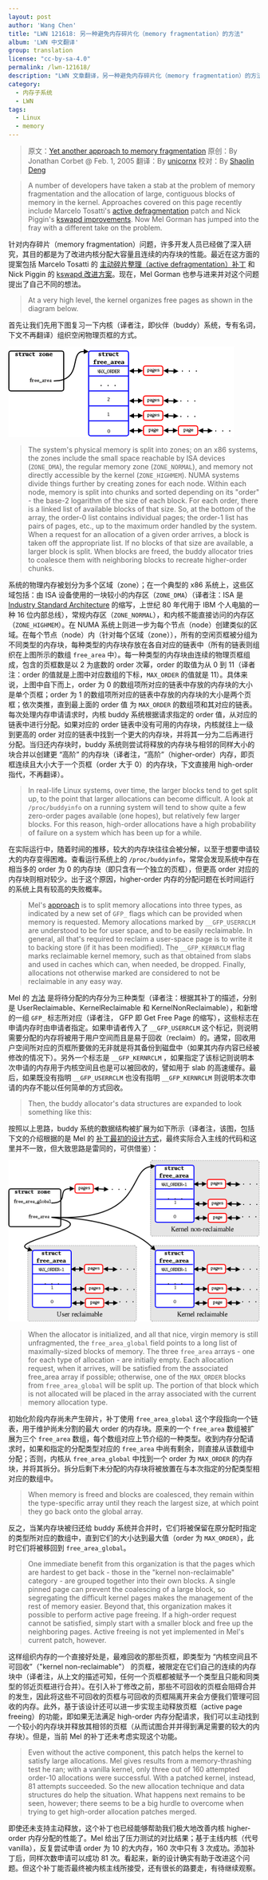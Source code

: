 ```yaml
---
layout: post
author: 'Wang Chen'
title: "LWN 121618: 另一种避免内存碎片化（memory fragmentation）的方法"
album: 'LWN 中文翻译'
group: translation
license: "cc-by-sa-4.0"
permalink: /lwn-121618/
description: "LWN 文章翻译，另一种避免内存碎片化（memory fragmentation）的方法"
category:
  - 内存子系统
  - LWN
tags:
  - Linux
  - memory
---
```


> 原文：[Yet another approach to memory fragmentation](https://lwn.net/Articles/121618/)
> 原创：By Jonathan Corbet @ Feb. 1, 2005
> 翻译：By [unicornx](https://github.com/unicornx)
> 校对：By [Shaolin Deng](https://github.com/ShaolinDeng)

> A number of developers have taken a stab at the problem of memory fragmentation and the allocation of large, contiguous blocks of memory in the kernel. Approaches covered on this page recently include Marcelo Tosatti's [active defragmentation](https://lwn.net/Articles/105021/) patch and Nick Piggin's [kswapd improvements](https://lwn.net/Articles/101230/). Now Mel Gorman has jumped into the fray with a different take on the problem.

针对内存碎片（memory fragmentation）问题，许多开发人员已经做了深入研究，其目的都是为了改进内核分配大容量且连续的内存块的性能。最近在这方面的提案包括 Marcelo Tosatti 的 [主动碎片整理（active defragmentation）补丁][2] 和 Nick Piggin 的 [kswapd 改进方案][3]。现在，Mel Gorman 也参与进来并对这个问题提出了自己不同的想法。

> At a very high level, the kernel organizes free pages as shown in the diagram below.

首先让我们先用下图复习一下内核（译者注，即伙伴（buddy）系统，专有名词，下文不再翻译）组织空闲物理页框的方式。

![cheesy memory diagram](/wp-content/uploads/2021/04/lwn-121618/mmzone1.png)

> The system's physical memory is split into zones; on an x86 systems, the zones include the small space reachable by ISA devices (`ZONE_DMA`), the regular memory zone (`ZONE_NORMAL`), and memory not directly accessible by the kernel (`ZONE_HIGHMEM`). NUMA systems divide things further by creating zones for each node. Within each node, memory is split into chunks and sorted depending on its "order" - the base-2 logarithm of the size of each block. For each order, there is a linked list of available blocks of that size. So, at the bottom of the array, the order-0 list contains individual pages; the order-1 list has pairs of pages, etc., up to the maximum order handled by the system. When a request for an allocation of a given order arrives, a block is taken off the appropriate list. If no blocks of that size are available, a larger block is split. When blocks are freed, the buddy allocator tries to coalesce them with neighboring blocks to recreate higher-order chunks.

系统的物理内存被划分为多个区域（zone）；在一个典型的 x86 系统上，这些区域包括：由 ISA 设备使用的一块较小的内存区（`ZONE_DMA`）（译者注：ISA 是 [Industry Standard Architecture][4] 的缩写，上世纪 80 年代用于 IBM 个人电脑的一种 16 位内部总线），常规内存区（`ZONE_NORMAL`），和内核不能直接访问的内存区（`ZONE_HIGHMEM`）。在 NUMA 系统上则进一步为每个节点（node）创建类似的区域。在每个节点（node）内（针对每个区域（zone）），所有的空闲页框被分组为不同类型的内存块，每种类型的内存块存放在各自对应的链表中（所有的链表则组织在上图所示的数组 `free_area` 中）。每一种类型的内存块由连续的物理页框组成，包含的页框数是以 2 为底数的 order 次幂，order 的取值为从 0 到 11（译者注：order 的值就是上图中对应数组的下标，`MAX_ORDER` 的值就是 11）。具体来说，上图中自下而上，order 为 0 的数组项所对应的链表中存放的内存块的大小是单个页框；order 为 1 的数组项所对应的链表中存放的内存块的大小是两个页框；依次类推，直到最上面的 order 值 为 `MAX_ORDER` 的数组项和其对应的链表。每次处理内存申请请求时，内核 buddy 系统根据请求指定的 order 值，从对应的链表中进行分配。如果对应的 order 链表中没有可用的内存块，内核就往上一级到更高的 order 对应的链表中找到一个更大的内存块，并将其一分为二后再进行分配。当归还内存块时，buddy 系统则尝试将释放的内存块与相邻的同样大小的块合并以创建更 “高阶” 的内存块（译者注，“高阶”（higher-order）内存，即页框连续且大小大于一个页框（order 大于 0）的内存块，下文直接用 high-order 指代，不再翻译）。

> In real-life Linux systems, over time, the larger blocks tend to get split up, to the point that larger allocations can become difficult. A look at `/proc/buddyinfo` on a running system will tend to show quite a few zero-order pages available (one hopes), but relatively few larger blocks. For this reason, high-order allocations have a high probability of failure on a system which has been up for a while.

在实际运行中，随着时间的推移，较大的内存块往往会被分解，以至于想要申请较大的内存变得困难。查看运行系统上的 `/proc/buddyinfo`，常常会发现系统中存在相当多的 order 为 0 的内存块（即只含有一个独立的页框），但更高 order 对应的内存块则相对较少。出于这个原因，higher-order 内存的分配问题在长时间运行的系统上具有较高的失败概率。

> Mel's [approach](https://lwn.net/Articles/121600/) is to split memory allocations into three types, as indicated by a new set of `GFP_` flags which can be provided when memory is requested. Memory allocations marked by `__GFP_USERRCLM` are understood to be for user space, and to be easily reclaimable. In general, all that's required to reclaim a user-space page is to write it to backing store (if it has been modified). The `__GFP_KERNRCLM` flag marks reclaimable kernel memory, such as that obtained from slabs and used in caches which can, when needed, be dropped. Finally, allocations not otherwise marked are considered to not be reclaimable in any easy way.

Mel 的 [方法][5] 是将待分配的内存分为三种类型（译者注：根据其补丁的描述，分别是 UserReclaimable、KernelReclaimable 和 KernelNonReclaimable），和新增的一组 `GFP_` 标志所对应（译者注， GFP 即 Get Free Page 的缩写），这些标志在申请内存时由申请者指定。如果申请者传入了 `__GFP_USERRCLM` 这个标记，则说明需要分配的内存将被用于用户空间而且是易于回收（reclaim）的。通常，回收用户空间所对应的页框所要做的无非就是将其备份到磁盘中（如果其内存内容已经被修改的情况下）。另外一个标志是 `__GFP_KERNRCLM` ，如果指定了该标记则说明本次申请的内存用于内核空间且也是可以被回收的，譬如用于 slab 的高速缓存。最后，如果既没有指明 `__GFP_USERRCLM` 也没有指明 `__GFP_KERNRCLM` 则说明本次申请的内存不能以任何简单的方式回收。

> Then, the buddy allocator's data structures are expanded to look something like this:

按照以上思路，buddy 系统的数据结构被扩展为如下所示（译者注，该图，包括下文的介绍根据的是 Mel 的 [补丁最初的设计方式][5]，最终实际合入主线的代码和这里并不一致，但大致思路是雷同的，可供借鉴）：

![The Gorman approach to buddy allocators](/wp-content/uploads/2021/04/lwn-121618/mmzone-mg.png)

> When the allocator is initialized, and all that nice, virgin memory is still unfragmented, the `free_area_global` field points to a long list of maximally-sized blocks of memory. The three `free_area` arrays - one for each type of allocation - are initially empty. Each allocation request, when it arrives, will be satisfied from the associated free_area array if possible; otherwise, one of the `MAX_ORDER` blocks from `free_area_global` will be split up. The portion of that block which is not allocated will be placed in the array associated with the current memory allocation type.

初始化阶段内存尚未产生碎片，补丁使用 `free_area_global` 这个字段指向一个链表，用于维护尚未分割的最大 order 的内存块。原来的一个 `free_area` 数组被扩展为三个 `free_area` 数组，每个数组对应上节介绍的一种类型。收到内存分配请求时，如果和指定的分配类型对应的 `free_area` 中尚有剩余，则直接从该数组中分配；否则，内核从 `free_area_global` 中找到一个 order 为 `MAX_ORDER` 的内存块，并将其拆分。拆分后剩下未分配的内存块将被放置在与本次指定的分配类型相对应的数组中。

> When memory is freed and blocks are coalesced, they remain within the type-specific array until they reach the largest size, at which point they go back onto the global array.

反之，当某内存块被归还给 buddy 系统并合并时，它们将被保留在原分配时指定的类型所对应的数组中，直到它们的大小达到最大值（order 为 `MAX_ORDER`），此时它们将被移回到 `free_area_global`。

> One immediate benefit from this organization is that the pages which are hardest to get back - those in the "kernel non-reclaimable" category - are grouped together into their own blocks. A single pinned page can prevent the coalescing of a large block, so segregating the difficult kernel pages makes the management of the rest of memory easier. Beyond that, this organization makes it possible to perform active page freeing. If a high-order request cannot be satisfied, simply start with a smaller block and free up the neighboring pages. Active freeing is not yet implemented in Mel's current patch, however.

这样组织内存的一个直接好处是，最难回收的那些页框，即类型为 “内核空间且不可回收”（"kernel non-reclaimable"） 的页框，被限定在它们自己的连续的内存块中（译者注，从上文的描述可知，任何一个页框都被赋予一个类型且只能和同类型的邻近页框进行合并）。在引入补丁修改之前，那些不可回收的页框会阻碍合并的发生，因此将这些不可回收的页框与可回收的页框隔离开来会方便我们管理可回收的内存。此外，基于该设计还可以进一步实现主动释放页框（active page freeing）的功能，即如果无法满足 high-order 内存分配请求，我们可以主动找到一个较小的内存块并释放其相邻的页框（从而试图合并并得到满足需要的较大的内存块）。但是，当前 Mel 的补丁还未考虑实现这个功能。

> Even without the active component, this patch helps the kernel to satisfy large allocations. Mel gives results from a memory-thrashing test he ran; with a vanilla kernel, only three out of 160 attempted order-10 allocations were successful. With a patched kernel, instead, 81 attempts succeeded. So the new allocation technique and data structures do help the situation. What happens next remains to be seen, however; there seems to be a big hurdle to overcome when trying to get high-order allocation patches merged.

即使还未支持主动释放，这个补丁也已经能够帮助我们极大地改善内核 higher-order 内存分配的性能了。Mel 给出了压力测试的对比结果；基于主线内核（代号 vanilla），反复尝试申请 order 为 10 的大内存，160 次中只有 3 次成功。添加补丁后，同样次数申请可以成功 81 次。看起来，新的设计确实有助于改进这个问题。但这个补丁能否最终被内核主线所接受，还有很长的路要走，有待继续观察。

[1]: https://tinylab.org
[2]: /lwn-105021
[3]: /lwn-101230
[4]: https://en.wikipedia.org/wiki/Industry_Standard_Architecture
[5]: https://lwn.net/Articles/121600/
